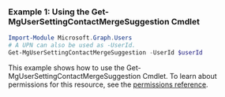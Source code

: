 ### Example 1: Using the Get-MgUserSettingContactMergeSuggestion Cmdlet
```powershell
Import-Module Microsoft.Graph.Users
# A UPN can also be used as -UserId.
Get-MgUserSettingContactMergeSuggestion -UserId $userId
```
This example shows how to use the Get-MgUserSettingContactMergeSuggestion Cmdlet.
To learn about permissions for this resource, see the [permissions reference](/graph/permissions-reference).
